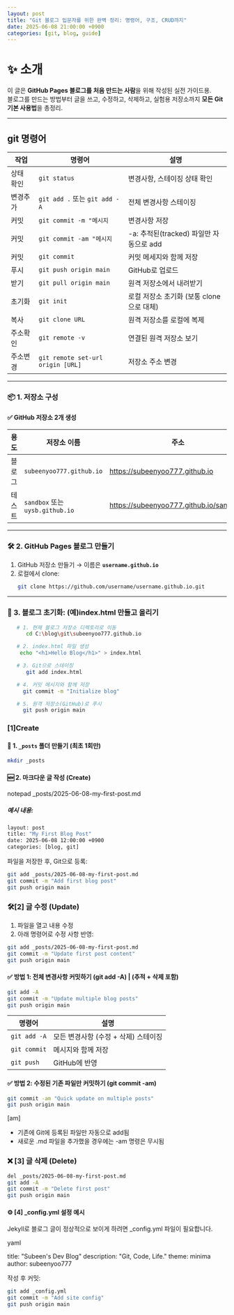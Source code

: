 ```yaml
---
layout: post
title: "Git 블로그 입문자를 위한 완벽 정리: 명령어, 구조, CRUD까지"
date: 2025-06-08 21:00:00 +0900
categories: [git, blog, guide]
---
```


# ✨ 소개
이 글은 **GitHub Pages 블로그를 처음 만드는 사람**을 위해 작성된 실전 가이드용.  
블로그를 만드는 방법부터 글을 쓰고, 수정하고, 삭제하고, 실험용 저장소까지 **모든 Git 기본 사용법**을 총정리.


---

 ## git 명령어
| 작업    | 명령어                               | 설명                         |
| ----- | --------------------------------- | -------------------------- |
| 상태 확인 | `git status`                      | 변경사항, 스테이징 상태 확인|
| 변경추가  | `git add .` 또는 `git add -A`       | 전체 변경사항 스테이징 |
| 커밋    | `git commit -m "메시지`                | 변경사항 저장                  |
| 커밋    | `git commit -am "메시지`   | -a: 추적된(tracked) 파일만 자동으로 add|
| 커밋    | `git commit`                         | 커밋 메세지와 함께 저장          |
| 푸시    | `git push origin main`            | GitHub로 업로드                |
| 받기    | `git pull origin main`            | 원격 저장소에서 내려받기              |
| 초기화   | `git init`                    | 로컬 저장소 초기화 (보통 clone으로 대체)|
| 복사    | `git clone URL`                   | 원격 저장소를 로컬에 복제             |
| 주소확인  | `git remote -v`                   | 연결된 원격 저장소 보기            |
| 주소변경  | `git remote set-url origin [URL]` | 저장소 주소 변경                  |

---

### 📦 1. 저장소 구성

#### ✅ GitHub 저장소 2개 생성

| 용도 | 저장소 이름 | 주소 |
|------|--------------|------|
| 블로그 | `subeenyoo777.github.io` | https://subeenyoo777.github.io |
| 테스트 | `sandbox` 또는 `uysb.github.io` | https://subeenyoo777.github.io/sandbox/ |

---

### 🛠 2. GitHub Pages 블로그 만들기
1. GitHub 저장소 만들기 → 이름은 **`username.github.io`**
2. 로컬에서 clone:
   ```bash
   git clone https://github.com/username/username.github.io.git

---

### 🔄 3. 블로그 초기화: (예)index.html 만들고 올리기

```bash
   # 1. 현재 블로그 저장소 디렉토리로 이동
      cd C:\blog\git\subeenyoo777.github.io

   # 2. index.html 파일 생성
    echo "<h1>Hello Blog</h1>" > index.html

   # 3. Git으로 스테이징
      git add index.html

   # 4. 커밋 메시지와 함께 저장
     git commit -m "Initialize blog"

   # 5. 원격 저장소(GitHub)로 푸시
     git push origin main
```

###  [1]Create
#### 📂 1. `_posts` 폴더 만들기 (최초 1회만)

```bash
mkdir _posts
```

#### 🆕 2. 마크다운 글 작성 (Create)
notepad _posts/2025-06-08-my-first-post.md

##### 예시 내용:
```bash
layout: post
title: "My First Blog Post"
date: 2025-06-08 12:00:00 +0900
categories: [blog, git]
```

파일을 저장한 후, Git으로 등록:

```bash
git add _posts/2025-06-08-my-first-post.md
git commit -m "Add first blog post"
git push origin main
```

### 🛠[2] 글 수정 (Update)
 1. 파일을 열고 내용 수정
 2. 아래 명령어로 수정 사항 반영:
```bash
git add _posts/2025-06-08-my-first-post.md
git commit -m "Update first post content"
git push origin main
```


#### ✅ 방법 1: 전체 변경사항 커밋하기 (git add -A) | (추적 + 삭제 포함)
```bash
git add -A
git commit -m "Update multiple blog posts"
git push origin main
```
| 명령어          | 설명                     |
| ------------ | ---------------------- |
| `git add -A` | 모든 변경사항 (수정 + 삭제) 스테이징 |
| `git commit` | 메시지와 함께 저장             |
| `git push`   | GitHub에 반영             |


#### ✅ 방법 2: 수정된 기존 파일만 커밋하기 (git commit -am)
```bash
git commit -am "Quick update on multiple posts"
git push origin main
```
 [am]
 - 기존에 Git에 등록된 파일만	자동으로 add됨
 - 새로운 .md 파일을 추가했을 경우에는 -am 명령은 무시됨

### ❌ [3] 글 삭제 (Delete)
```bash
del _posts/2025-06-08-my-first-post.md
git add -A
git commit -m "Delete first post"
git push origin main
```

#### ⚙️ [4] _config.yml 설정 예시
Jekyll로 블로그 글이 정상적으로 보이게 하려면 _config.yml 파일이 필요합니다.

yaml

title: "Subeen's Dev Blog"
description: "Git, Code, Life."
theme: minima
author: subeenyoo777

작성 후 커밋:
```bash
git add _config.yml
git commit -m "Add site config"
git push origin main
```